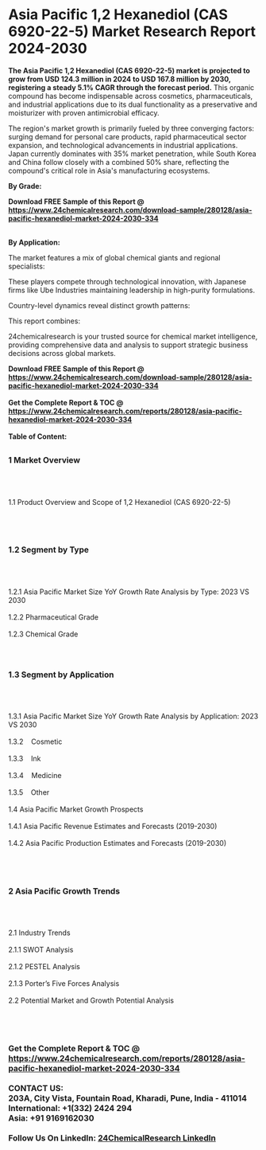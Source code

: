 <h1>Asia Pacific 1,2 Hexanediol (CAS 6920-22-5)  Market Research Report 2024-2030</h1><p><strong>The Asia Pacific 1,2 Hexanediol (CAS 6920-22-5) market is projected to grow from USD 124.3 million in 2024 to USD 167.8 million by 2030, registering a steady 5.1% CAGR through the forecast period.</strong> This organic compound has become indispensable across cosmetics, pharmaceuticals, and industrial applications due to its dual functionality as a preservative and moisturizer with proven antimicrobial efficacy.</p><p>The region's market growth is primarily fueled by three converging factors: surging demand for personal care products, rapid pharmaceutical sector expansion, and technological advancements in industrial applications. Japan currently dominates with 35% market penetration, while South Korea and China follow closely with a combined 50% share, reflecting the compound's critical role in Asia's manufacturing ecosystems.</p><p><strong>By Grade:</strong></p><div><b>Download FREE Sample of this Report @ 
            <a href="https://www.24chemicalresearch.com/download-sample/280128/asia-pacific-hexanediol-market-2024-2030-334">
            https://www.24chemicalresearch.com/download-sample/280128/asia-pacific-hexanediol-market-2024-2030-334</a></b></div><br><p><strong>By Application:</strong></p><p>The market features a mix of global chemical giants and regional specialists:</p><p>These players compete through technological innovation, with Japanese firms like Ube Industries maintaining leadership in high-purity formulations.</p><p>Country-level dynamics reveal distinct growth patterns:</p><p>This report combines:</p><p>24chemicalresearch is your trusted source for chemical market intelligence, providing comprehensive data and analysis to support strategic business decisions across global markets.</p><div><b>Download FREE Sample of this Report @ 
            <a href="https://www.24chemicalresearch.com/download-sample/280128/asia-pacific-hexanediol-market-2024-2030-334">
            https://www.24chemicalresearch.com/download-sample/280128/asia-pacific-hexanediol-market-2024-2030-334</a></b></div><br><div><b>Get the Complete Report & TOC @ 
            <a href="https://www.24chemicalresearch.com/reports/280128/asia-pacific-hexanediol-market-2024-2030-334">
            https://www.24chemicalresearch.com/reports/280128/asia-pacific-hexanediol-market-2024-2030-334</a></b></div><br>
            <b>Table of Content:</b><p><h2><span style="font-size:16px"><strong>1 Market Overview&nbsp;&nbsp; &nbsp;</strong></span></h2><br />
<br />
<p>1.1 Product Overview and Scope of 1,2 Hexanediol (CAS 6920-22-5) &nbsp;</p><br />
<br />
<h2><strong><span style="font-size:16px">1.2 Segment by Type&nbsp;&nbsp; &nbsp;</span></strong></h2><br />
<br />
<p>1.2.1 Asia Pacific Market Size YoY Growth Rate Analysis by Type: 2023 VS 2030&nbsp;&nbsp; &nbsp;<br /><br />
1.2.2 Pharmaceutical Grade&nbsp;&nbsp; &nbsp;<br /><br />
1.2.3 Chemical Grade<br /><br />
<br />
<h2><span style="font-size:16px"><strong>1.3 Segment by Application&nbsp;&nbsp;</strong></span></h2><br />
<br />
<p>1.3.1 Asia Pacific Market Size YoY Growth Rate Analysis by Application: 2023 VS 2030&nbsp;&nbsp; &nbsp;<br /><br />
1.3.2&nbsp;&nbsp; &nbsp;Cosmetic<br /><br />
1.3.3&nbsp;&nbsp; &nbsp;Ink<br /><br />
1.3.4&nbsp;&nbsp; &nbsp;Medicine<br /><br />
1.3.5&nbsp;&nbsp; &nbsp;Other<br /><br />
1.4 Asia Pacific Market Growth Prospects&nbsp;&nbsp; &nbsp;<br /><br />
1.4.1 Asia Pacific Revenue Estimates and Forecasts (2019-2030)&nbsp;&nbsp; &nbsp;<br /><br />
1.4.2 Asia Pacific Production Estimates and Forecasts (2019-2030)&nbsp;&nbsp;</p><br />
<br />
<h2><span style="font-size:16px"><strong>2 Asia Pacific Growth Trends&nbsp;&nbsp; &nbsp;</strong></span></h2><br />
<br />
<p>2.1 Industry Trends&nbsp;&nbsp; &nbsp;<br /><br />
2.1.1 SWOT Analysis&nbsp;&nbsp; &nbsp;<br /><br />
2.1.2 PESTEL Analysis&nbsp;&nbsp; &nbsp;<br /><br />
2.1.3 Porter&rsquo;s Five Forces Analysis&nbsp;&nbsp; &nbsp;<br /><br />
2.2 Potential Market and Growth Potential Analysis&nbsp;&nbsp; &nbsp;</p><br />
<br />
<h2><span style="font-size:16px"><stron</p><div><b>Get the Complete Report & TOC @ 
            <a href="https://www.24chemicalresearch.com/reports/280128/asia-pacific-hexanediol-market-2024-2030-334">
            https://www.24chemicalresearch.com/reports/280128/asia-pacific-hexanediol-market-2024-2030-334</a></b></div><br><b>CONTACT US:</b><br>
            203A, City Vista, Fountain Road, Kharadi, Pune, India - 411014<br>
            International: +1(332) 2424 294<br>
            Asia: +91 9169162030 <br><br>
            Follow Us On LinkedIn: <a href="https://www.linkedin.com/company/24chemicalresearch/">24ChemicalResearch LinkedIn</a>